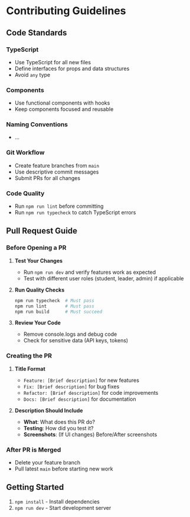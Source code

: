 # Contributing Guidelines

## Code Standards

### TypeScript
- Use TypeScript for all new files
- Define interfaces for props and data structures
- Avoid `any` type

### Components
- Use functional components with hooks
- Keep components focused and reusable

### Naming Conventions
- ...

### Git Workflow
- Create feature branches from `main`
- Use descriptive commit messages
- Submit PRs for all changes

### Code Quality
- Run `npm run lint` before committing
- Run `npm run typecheck` to catch TypeScript errors

## Pull Request Guide

### Before Opening a PR
1. **Test Your Changes**
   - Run `npm run dev` and verify features work as expected
   - Test with different user roles (student, leader, admin) if applicable

2. **Run Quality Checks**
   ```bash
   npm run typecheck  # Must pass
   npm run lint       # Must pass
   npm run build      # Must succeed
   ```

3. **Review Your Code**
   - Remove console.logs and debug code
   - Check for sensitive data (API keys, tokens)

### Creating the PR
1. **Title Format**
   - `Feature: [Brief description]` for new features
   - `Fix: [Brief description]` for bug fixes
   - `Refactor: [Brief description]` for code improvements
   - `Docs: [Brief description]` for documentation

2. **Description Should Include**
   - **What**: What does this PR do?
   - **Testing**: How did you test it?
   - **Screenshots**: (If UI changes) Before/After screenshots

### After PR is Merged
- Delete your feature branch
- Pull latest `main` before starting new work

## Getting Started
1. `npm install` - Install dependencies
2. `npm run dev` - Start development server